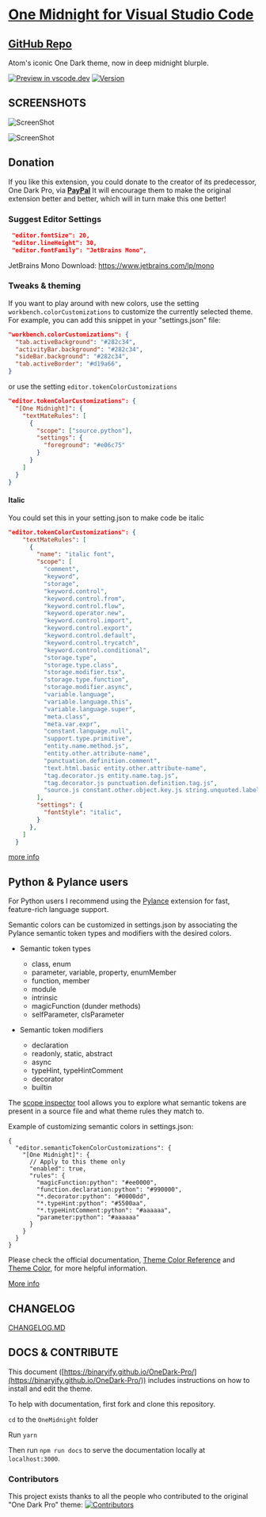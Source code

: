 # [One Midnight for Visual Studio Code](https://marketplace.visualstudio.com/items?itemName=zhuangtongfa.Material-theme)

## [GitHub Repo](https://github.com/one-midnight-theme/vscode-one-midnight)

Atom's iconic One Dark theme, now in deep midnight blurple.

[![Preview in vscode.dev](https://img.shields.io/badge/preview%20in-vscode.dev-blue)](https://vscode.dev/theme/zhuangtongfa.Material-theme) [![Version](https://vsmarketplacebadges.dev/version/zhuangtongfa.Material-theme.png)](https://marketplace.visualstudio.com/items?itemName=zhuangtongfa.Material-theme)

## SCREENSHOTS

![ScreenShot](./readme/clean_demo.png)

![ScreenShot](./readme/full_demo.png)

## Donation

If you like this extension, you could donate to the creator of its predecessor, One Dark Pro, via **[PayPal](https://www.paypal.me/binaryify)** It will encourage them to make the original extension better and better, which will in turn make this one better!

### Suggest Editor Settings

```json
 "editor.fontSize": 20,
 "editor.lineHeight": 30,
 "editor.fontFamily": "JetBrains Mono",
```

JetBrains Mono Download: https://www.jetbrains.com/lp/mono

### Tweaks & theming

If you want to play around with new colors, use the setting
`workbench.colorCustomizations` to customize the currently selected theme. For
example, you can add this snippet in your "settings.json" file:

```json
"workbench.colorCustomizations": {
  "tab.activeBackground": "#282c34",
  "activityBar.background": "#282c34",
  "sideBar.background": "#282c34",
  "tab.activeBorder": "#d19a66",
}
```

or use the setting `editor.tokenColorCustomizations`

```json
"editor.tokenColorCustomizations": {
  "[One Midnight]": {
    "textMateRules": [
      {
        "scope": ["source.python"],
        "settings": {
          "foreground": "#e06c75"
        }
      }
    ]
  }
}
```

#### Italic

You could set this in your setting.json to make code be italic

```json
"editor.tokenColorCustomizations": {
    "textMateRules": [
      {
        "name": "italic font",
        "scope": [
          "comment",
          "keyword",
          "storage",
          "keyword.control",
          "keyword.control.from",
          "keyword.control.flow",
          "keyword.operator.new",
          "keyword.control.import",
          "keyword.control.export",
          "keyword.control.default",
          "keyword.control.trycatch",
          "keyword.control.conditional",
          "storage.type",
          "storage.type.class",
          "storage.modifier.tsx",
          "storage.type.function",
          "storage.modifier.async",
          "variable.language",
          "variable.language.this",
          "variable.language.super",
          "meta.class",
          "meta.var.expr",
          "constant.language.null",
          "support.type.primitive",
          "entity.name.method.js",
          "entity.other.attribute-name",
          "punctuation.definition.comment",
          "text.html.basic entity.other.attribute-name",
          "tag.decorator.js entity.name.tag.js",
          "tag.decorator.js punctuation.definition.tag.js",
          "source.js constant.other.object.key.js string.unquoted.label.js",
        ],
        "settings": {
          "fontStyle": "italic",
        }
      },
    ]
  }
```

[more info](https://binaryify.github.io/OneDark-Pro)

## Python & Pylance users

For Python users I recommend using the [Pylance](https://marketplace.visualstudio.com/items?itemName=ms-python.vscode-pylance) extension for fast, feature-rich language support.

Semantic colors can be customized in settings.json by associating the Pylance semantic token types and modifiers with the desired colors.

- Semantic token types

  - class, enum
  - parameter, variable, property, enumMember
  - function, member
  - module
  - intrinsic
  - magicFunction (dunder methods)
  - selfParameter, clsParameter

- Semantic token modifiers
  - declaration
  - readonly, static, abstract
  - async
  - typeHint, typeHintComment
  - decorator
  - builtin

The [scope inspector](https://code.visualstudio.com/api/language-extensions/syntax-highlight-guide#scope-inspector) tool allows you to explore what semantic tokens are present in a source file and what theme rules they match to.

Example of customizing semantic colors in settings.json:

```jsonc
{
  "editor.semanticTokenColorCustomizations": {
    "[One Midnight]": {
      // Apply to this theme only
      "enabled": true,
      "rules": {
        "magicFunction:python": "#ee0000",
        "function.declaration:python": "#990000",
        "*.decorator:python": "#0000dd",
        "*.typeHint:python": "#5500aa",
        "*.typeHintComment:python": "#aaaaaa",
        "parameter:python": "#aaaaaa"
      }
    }
  }
}
```

Please check the official documentation,
[Theme Color Reference](https://code.visualstudio.com/docs/getstarted/theme-color-reference) and
[Theme Color](https://code.visualstudio.com/docs/getstarted/themes), for more helpful information.

[More info](https://code.visualstudio.com/updates/v1_15#_user-definable-syntax-highlighting-colors)

## CHANGELOG

[CHANGELOG.MD](https://github.com/Binaryify/OneDark-Pro/blob/master/CHANGELOG.md)

## DOCS & CONTRIBUTE

This document
([https://binaryify.github.io/OneDark-Pro/](https://binaryify.github.io/OneDark-Pro/))
includes instructions on how to install and edit the theme.

To help with documentation, first fork and clone this repository.

`cd` to the `OneMidnight` folder

Run `yarn`

Then run
`npm run docs` to serve the documentation
locally at `localhost:3000`.

### Contributors

This project exists thanks to all the people who contributed to the original "One Dark Pro" theme:
[![Contributors](https://opencollective.com/OneDark-Pro/contributors.svg?width=890)](https://github.com/Binaryify/OneDark-Pro/graphs/contributors)
